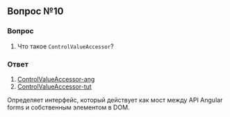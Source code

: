 ## Вопрос №10

### Вопрос 

1) Что такое `ControlValueAccessor`? 

### Ответ

1) [ControlValueAccessor-ang](https://angular.dev/api/forms/ControlValueAccessor) 
2) [ControlValueAccessor-tut](https://medium.com/@majdasab/implementing-control-value-accessor-in-angular-1b89f2f84ebf) 

Определяет интерфейс, который действует как мост между API Angular forms и собственным элементом в DOM.
  
